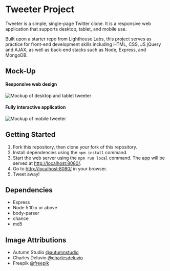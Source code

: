 # Tweeter Project

Tweeter is a simple, single-page Twitter clone. It is a responsive web application that supports desktop, tablet, and mobile use.

Built upon a starter repo from Lighthouse Labs, this project serves as practice for front-end development skills including HTML, CSS, JS jQuery and AJAX, as well as back-end stacks such as Node, Express, and MongoDB.

## Mock-Up

#### Responsive web design
![Mockup of desktop and tablet tweeter](https://github.com/sandratoh/tweeter/blob/master/docs/tweeter-mockup-1.png)

#### Fully interactive application
![Mockup of mobile tweeter](https://github.com/sandratoh/tweeter/blob/master/docs/tweeter-mockup-2.png)

## Getting Started

1. Fork this repository, then clone your fork of this repository.
2. Install dependencies using the `npm install` command.
3. Start the web server using the `npm run local` command. The app will be served at <http://localhost:8080/>.
4. Go to <http://localhost:8080/> in your browser.
5. Tweet away!

## Dependencies

- Express
- Node 5.10.x or above
- body-parser
- chance
- md5

## Image Attributions
- Autumn Studio [@autumnstudio](https://unsplash.com/@autumnstudio?utm_source=unsplash&amp;utm_medium=referral&amp;utm_content=creditCopyText)
- Charles Deluvio [@charlesdeluvio](https://unsplash.com/@charlesdeluvio?utm_source=unsplash&amp;utm_medium=referral&amp;utm_content=creditCopyText)
- Freepik [@freepik](https://www.freepik.com/vectors/people)
